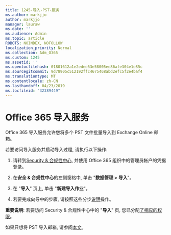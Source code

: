 ```yaml
---
title: 1245-导入-PST-服务
ms.author: markjjo
author: markjjo
manager: lauraw
ms.date: ''
ms.audience: Admin
ms.topic: article
ROBOTS: NOINDEX, NOFOLLOW
localization_priority: Normal
ms.collection: Adm_O365
ms.custom: 1245
ms.assetid: ''
ms.openlocfilehash: 01801612a1e2edee53e58005ee86afe304e1e85c
ms.sourcegitcommit: 9d78905c512192ffc4675468abd2efc5f2e4baf4
ms.translationtype: MT
ms.contentlocale: zh-CN
ms.lasthandoff: 04/23/2019
ms.locfileid: "32389449"
---
```

# <a name="office-365-import-service"></a>Office 365 导入服务 

Office 365 导入服务允许您将多个 PST 文件批量导入到 Exchange Online 邮箱。 

若要访问导入服务并启动导入过程, 请执行以下操作:

1. 请转到[Security & 合规性中心](https://protection.office.com), 并使用 Office 365 组织中的管理员帐户的凭据登录。

2. 在**安全 & 合规性中心**的左侧窗格中, 单击 "**数据管理 > 导入**"。

3. 在 "**导入**" 页上, 单击 "**新建导入作业**"。 

4. 若要完成向导中的步骤, 请按照这些分步[说明](https://docs.microsoft.com/office365/securitycompliance/use-network-upload-to-import-pst-files)操作。

**重要说明**: 若要访问 Security & 合规性中心中的 "**导入**" 页, 您已分配[了相应的权限](https://docs.microsoft.com/office365/securitycompliance/use-network-upload-to-import-pst-files#before-you-begin)。 

如果只想将 PST 导入邮箱, 请参阅[本文](https://support.office.com/article/import-email-contacts-and-calendar-from-an-outlook-pst-file-431a8e9a-f99f-4d5f-ae48-ded54b3440ac)。

